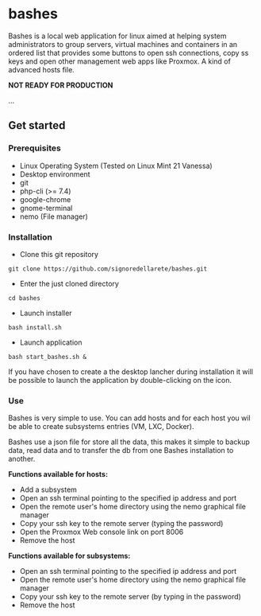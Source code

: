 # bashes
Bashes is a local web application for linux aimed at helping system administrators to group servers, virtual machines and containers in an ordered list that provides some buttons to open ssh connections, copy ss keys and open other management web apps like Proxmox. A kind of advanced hosts file.

**NOT READY FOR PRODUCTION**

...

## Get started

### Prerequisites
- Linux Operating System (Tested on Linux Mint 21 Vanessa)
- Desktop environment
- git
- php-cli (>= 7.4)
- google-chrome
- gnome-terminal
- nemo (File manager)

### Installation
- Clone this git repository
```
git clone https://github.com/signoredellarete/bashes.git
```
- Enter the just cloned directory
```
cd bashes
```
- Launch installer
```
bash install.sh
```
- Launch application
```
bash start_bashes.sh &
```
If you have chosen to create a the desktop lancher during installation it will be possible to launch the application by double-clicking on the icon.

### Use
Bashes is very simple to use. You can add hosts and for each host you wil be able to create subsystems entries (VM, LXC, Docker).

Bashes use a json file for store all the data, this makes it simple to backup data, read data and to transfer the db from one Bashes installation to another.

**Functions available for hosts:**

- Add a subsystem
- Open an ssh terminal pointing to the specified ip address and port
- Open the remote user's home directory using the nemo graphical file manager
- Copy your ssh key to the remote server (typing the password)
- Open the Proxmox Web console link on port 8006
- Remove the host

**Functions available for subsystems:**

- Open an ssh terminal pointing to the specified ip address and port
- Open the remote user's home directory using the nemo graphical file manager
- Copy your ssh key to the remote server (by typing in the password)
- Remove the host

